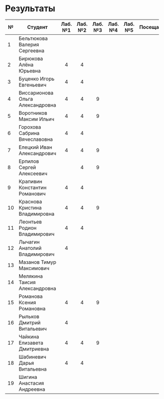 # Результаты

| №   | Студент                          | Лаб. №1 | Лаб. №2 | Лаб. №3 | Лаб. №4 | Лаб. №5 | Посещаемость | Итого |
| --- | -------------------------------- | :-----: | :-----: | :-----: | :-----: | :-----: | :----------: | :---: |
| 1   | Бельтюкова Валерия Сергеевна     |         |         |         |         |         |              |   0   |
| 2   | Бирюкова Алёна Юрьевна           |    4    |    4    |         |         |         |              |   8   |
| 3   | Буценко Игорь Евгеньевич         |    4    |    4    |         |         |         |              |   8   |
| 4   | Виссарионова Ольга Александровна |    4    |    4    |    9    |         |         |              |  17   |
| 5   | Воротников Максим Ильич          |    4    |    4    |    9    |         |         |              |  17   |
| 6   | Горохова Сабрина Вячеславовна    |    4    |    4    |         |         |         |              |   8   |
| 7   | Елецкий Иван Александрович       |    4    |    4    |    9    |         |         |              |  17   |
| 8   | Ерпилов Сергей Алексеевич        |         |    4    |    9    |         |         |              |  13   |
| 9   | Крапивин Константин Романович    |    4    |    4    |         |         |         |              |   8   |
| 10  | Краснова Кристина Владимировна   |    4    |    4    |    9    |         |         |              |  17   |
| 11  | Леонтьев Родион Владимирович     |    4    |    4    |         |         |         |              |   8   |
| 12  | Лычагин Анатолий Владимирович    |    4    |         |         |         |         |              |   4   |
| 13  | Мазанов Тимур Максимович         |         |         |         |         |         |              |   0   |
| 14  | Мелякина Таисия Александровна    |         |         |         |         |         |              |   0   |
| 15  | Романова Ксения Романовна        |    4    |    4    |    9    |         |         |              |  17   |
| 16  | Рыльков Дмитрий Витальевич       |    4    |         |         |         |         |              |   4   |
| 17  | Чайкина Елизавета Дмитриевна     |    4    |    4    |    9    |         |         |              |  17   |
| 18  | Шабиневич Дарья Витальевна       |    4    |    4    |         |         |         |              |   8   |
| 19  | Шигина Анастасия Андреевна       |         |         |         |         |         |              |   0   |
